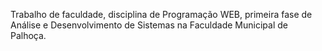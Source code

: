 Trabalho de faculdade, disciplina de Programação WEB, primeira fase de Análise e Desenvolvimento de Sistemas na Faculdade Municipal de Palhoça.
